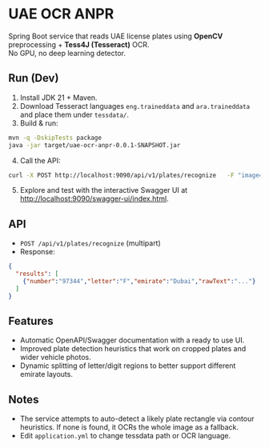 # UAE OCR ANPR

Spring Boot service that reads UAE license plates using **OpenCV** preprocessing + **Tess4J (Tesseract)** OCR.  
No GPU, no deep learning detector.

## Run (Dev)
1. Install JDK 21 + Maven.
2. Download Tesseract languages `eng.traineddata` and `ara.traineddata` and place them under `tessdata/`.
3. Build & run:
```bash
mvn -q -DskipTests package
java -jar target/uae-ocr-anpr-0.0.1-SNAPSHOT.jar
```
4. Call the API:
```bash
curl -X POST http://localhost:9090/api/v1/plates/recognize   -F "image=@/path/to/plate.jpg"
```
5. Explore and test with the interactive Swagger UI at [http://localhost:9090/swagger-ui/index.html](http://localhost:9090/swagger-ui/index.html).

## API
- `POST /api/v1/plates/recognize` (multipart)
- Response:
```json
{
  "results": [
    {"number":"97344","letter":"F","emirate":"Dubai","rawText":"..."}
  ]
}
```

## Features
- Automatic OpenAPI/Swagger documentation with a ready to use UI.
- Improved plate detection heuristics that work on cropped plates and wider vehicle photos.
- Dynamic splitting of letter/digit regions to better support different emirate layouts.

## Notes
- The service attempts to auto-detect a likely plate rectangle via contour heuristics. If none is found, it OCRs the whole image as a fallback.
- Edit `application.yml` to change tessdata path or OCR language.
